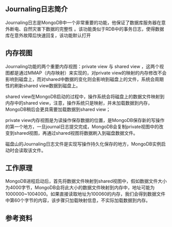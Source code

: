 ## Journaling日志简介

Journaling日志是MongoDB中一个非常重要的功能，他保证了数据库服务器在意外断电、自然灾害下数据的完整性 。该功能类似于RDB中的事务日志，使得数据库在意外故障后快速回复，该功能默认打开

## 内存视图

Journaling功能的两个重要内存视图：private view 与 shared view ，这两个视图都是通过MMAP（内存映射）来实现的，对private view的映射的内存修改不会影响到磁盘上，而对shared中数据的变化则会影响到磁盘上的文件，系统会周期性的刷新shared view数据到磁盘上。

shared view在MongoDB启动的过程中，操作系统会将磁盘上的数据文件映射到内存中的shared view，注意，操作系统只是映射，并未加载数据到内存，MongoDB稍后会更具需要加载数据到shared view；

private view内存视图是为读操作保存数据的位置，是MongoDB保存新的写操作的第一个地方，一旦journal日志提交完成，MongoDB会复制private视图中的改变到shared视图，再通过shared视图将数据刷入到磁盘数据文件。

磁盘山的Journaling日志文件是实现写操作持久化保存的地方，MongoDB实例启动时会读取该文件。

## 工作原理

MongoDB进程启动后，首先将数据文件映射到shared视图中，假如数据文件大小为4000字节，MongoDB会将此大小的数据文件映射到内存中，地址可能为1000000~1004000。如果直接读取地址为100060的内存，我们会得到数据文件中第60个字节的内容，该步骤只加载映射信息，不实际加载数据到内存。
    

## 参考资料



